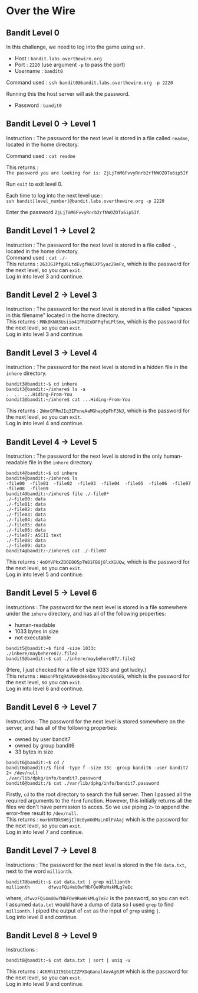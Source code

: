 # Over the Wire

## Bandit Level 0

In this challenge, we need to log into the game using `ssh`.
- Host : `bandit.labs.overthewire.org`
- Port : `2220` (use argument `-p` to pass the port)
- Username : `bandit0`

Command used : `ssh bandit0@bandit.labs.overthewire.org -p 2220`

Running this the host server will ask the password.
- Password : `bandit0`

## Bandit Level 0 → Level 1

Instruction : The password for the next level is stored in a file called `readme`, 
located in the home directory.

Command used : `cat readme`

This returns : <br>
`The password you are looking for is: ZjLjTmM6FvvyRnrb2rfNWOZOTa6ip5If`

Run `exit` to exit level 0.

Each time to log into the next level use : <br>
`ssh bandit[level_number]@bandit.labs.overthewire.org -p 2220`

Enter the password `ZjLjTmM6FvvyRnrb2rfNWOZOTa6ip5If`.

## Bandit Level 1 → Level 2

Instruction : The password for the next level is stored in a file called `-`, 
located in the home directory.
<br>
Command used : `cat ./-`
<br>
This returns : `263JGJPfgU6LtdEvgfWU1XP5yac29mFx`,
which is the password for the next level, so you can `exit`.
<br>
Log in into level 3 and continue.

## Bandit Level 2 → Level 3

Instruction : The password for the next level is stored in a file called "spaces in this filename" 
located in the home directory.
<br>
This returns : `MNk8KNH3Usiio41PRUEoDFPqfxLPlSmx`, 
which is the password for the next level, so you can `exit`.
<br>
Log in into level 3 and continue.

## Bandit Level 3 → Level 4

Instruction : The password for the next level is stored in a hidden file in the `inhere` directory.

```
bandit3@bandit:~$ cd inhere
bandit3@bandit:~/inhere$ ls -a
.  ..  ...Hiding-From-You
bandit3@bandit:~/inhere$ cat ...Hiding-From-You
```

This returns : `2WmrDFRmJIq3IPxneAaMGhap0pFhF3NJ`,
which is the password for the next level, so you can `exit`.
<br>
Log in into level 4 and continue.

## Bandit Level 4 → Level 5

Instruction : The password for the next level is stored in the only human-readable file in the `inhere` directory.

```
bandit4@bandit:~$ cd inhere
bandit4@bandit:~/inhere$ ls
-file00  -file01  -file02  -file03  -file04  -file05  -file06  -file07  -file08  -file09
bandit4@bandit:~/inhere$ file ./-file0*
./-file00: data
./-file01: data
./-file02: data
./-file03: data
./-file04: data
./-file05: data
./-file06: data
./-file07: ASCII text
./-file08: data
./-file09: data
bandit4@bandit:~/inhere$ cat ./-file07
```

This returns : `4oQYVPkxZOOEOO5pTW81FB8j8lxXGUQw`,
which is the password for the next level, so you can `exit`.
<br>
Log in into level 5 and continue.

## Bandit Level 5 → Level 6

Instructions : The password for the next level is stored in a file somewhere under the `inhere` directory, 
and has all of the following properties:
- human-readable
- 1033 bytes in size
- not executable

```
bandit5@bandit:~$ find -size 1033c
./inhere/maybehere07/.file2
bandit5@bandit:~$ cat ./inhere/maybehere07/.file2
```

(Here,  I just checked for a file of size 1033 and got lucky.)
<br>
This returns : `HWasnPhtq9AVKe0dmk45nxy20cvUa6EG`,
which is the password for the next level, so you can `exit`.
<br>
Log in into level 6 and continue.

## Bandit Level 6 → Level 7

Instructions : The password for the next level is stored somewhere on the server, 
and has all of the following properties:
- owned by user bandit7
- owned by group bandit6
- 33 bytes in size

```
bandit6@bandit:~$ cd /
bandit6@bandit:/$ find -type f -size 33c -group bandit6 -user bandit7 2> /dev/null
./var/lib/dpkg/info/bandit7.password
bandit6@bandit:/$ cat ./var/lib/dpkg/info/bandit7.password
```

Firstly, `cd` to the root directory to search the full server. 
Then I passed all the required arguments to the `find` function. 
However, this initially returns all the files we don't have permission to acces. 
So we use piping `2>` to append the error-free result to `/dev/null`. 
<br>
This returns : `morbNTDkSW6jIlUc0ymOdMaLnOlFVAaj`
which is the password for the next level, so you can `exit`.
<br>
Log in into level 7 and continue.

## Bandit Level 7 → Level 8

Instructions : The password for the next level is stored in the file `data.txt`, 
next to the word `millionth`.

```
bandit7@bandit:~$ cat data.txt | grep millionth
millionth       dfwvzFQi4mU0wfNbFOe9RoWskMLg7eEc
```
where, `dfwvzFQi4mU0wfNbFOe9RoWskMLg7eEc` is the password, so you can exit.
<br>
I assumed `data.txt` would have a dump of data so I used `grep` to find `millionth`.
I piped the output of `cat` as the input of `grep` using `|`.
<br>
Log into level 8 and continue.

## Bandit Level 8 → Level 9

Instructions : 

```
bandit8@bandit:~$ cat data.txt | sort | uniq -u
```

This returns : `4CKMh1JI91bUIZZPXDqGanal4xvAg0JM` 
which is the password for the next level, so you can `exit`.
<br>
Log in into level 9 and continue.

